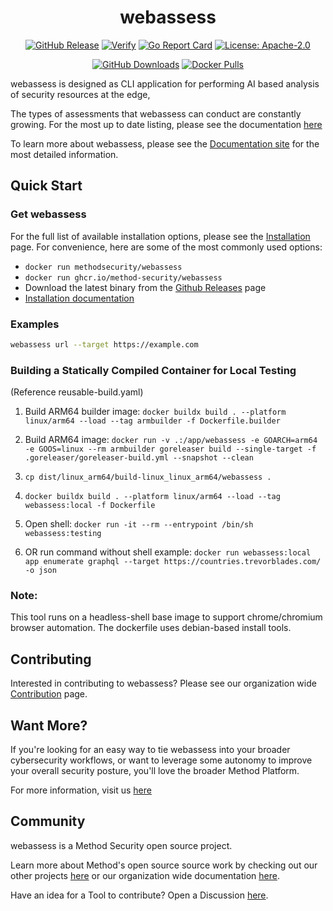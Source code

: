 <div align="center">
<h1>webassess</h1>

[![GitHub Release][release-img]][release]
[![Verify][verify-img]][verify]
[![Go Report Card][go-report-img]][go-report]
[![License: Apache-2.0][license-img]][license]

[![GitHub Downloads][github-downloads-img]][release]
[![Docker Pulls][docker-pulls-img]][docker-pull]

</div>
webassess is designed as CLI application for performing AI based analysis of security resources at the edge,

The types of assessments that webassess can conduct are constantly growing. For the most up to date listing, please see the documentation [here](./docs/index.md)

To learn more about webassess, please see the [Documentation site](https://method-security.github.io/webassess/) for the most detailed information.

## Quick Start

### Get webassess

For the full list of available installation options, please see the [Installation](./getting-started/installation.md) page. For convenience, here are some of the most commonly used options:

- `docker run methodsecurity/webassess`
- `docker run ghcr.io/method-security/webassess`
- Download the latest binary from the [Github Releases](https://github.com/Method-Security/webassess/releases/latest) page
- [Installation documentation](./getting-started/installation.md)

### Examples

```bash
webassess url --target https://example.com
```

### Building a Statically Compiled Container for Local Testing
(Reference reusable-build.yaml)

1. Build ARM64 builder image: `docker buildx build . --platform linux/arm64 --load --tag armbuilder -f Dockerfile.builder`

2. Build ARM64 image: `docker run -v .:/app/webassess -e GOARCH=arm64 -e GOOS=linux --rm armbuilder goreleaser build --single-target -f .goreleaser/goreleaser-build.yml --snapshot --clean`

3. `cp dist/linux_arm64/build-linux_linux_arm64/webassess .`

4. `docker buildx build . --platform linux/arm64 --load --tag webassess:local -f Dockerfile`

5. Open shell: `docker run -it --rm --entrypoint /bin/sh webassess:testing`

6. OR run command without shell example: `docker run webassess:local app enumerate graphql --target https://countries.trevorblades.com/ -o json`


### Note:
This tool runs on a headless-shell base image to support chrome/chromium browser automation. The dockerfile uses debian-based install tools. 

## Contributing

Interested in contributing to webassess? Please see our organization wide [Contribution](https://method-security.github.io/community/contribute/discussions.html) page.

## Want More?

If you're looking for an easy way to tie webassess into your broader cybersecurity workflows, or want to leverage some autonomy to improve your overall security posture, you'll love the broader Method Platform.

For more information, visit us [here](https://method.security)

## Community

webassess is a Method Security open source project.

Learn more about Method's open source source work by checking out our other projects [here](https://github.com/Method-Security) or our organization wide documentation [here](https://method-security.github.io).

Have an idea for a Tool to contribute? Open a Discussion [here](https://github.com/Method-Security/Method-Security.github.io/discussions).

[verify]: https://github.com/Method-Security/webassess/actions/workflows/verify.yml
[verify-img]: https://github.com/Method-Security/webassess/actions/workflows/verify.yml/badge.svg
[go-report]: https://goreportcard.com/report/github.com/Method-Security/webassess
[go-report-img]: https://goreportcard.com/badge/github.com/Method-Security/webassess
[release]: https://github.com/Method-Security/webassess/releases
[releases]: https://github.com/Method-Security/webassess/releases/latest
[release-img]: https://img.shields.io/github/release/Method-Security/webassess.svg?logo=github
[github-downloads-img]: https://img.shields.io/github/downloads/Method-Security/webassess/total?logo=github
[docker-pulls-img]: https://img.shields.io/docker/pulls/methodsecurity/webassess?logo=docker&label=docker%20pulls%20%2F%20webassess
[docker-pull]: https://hub.docker.com/r/methodsecurity/webassess
[license]: https://github.com/Method-Security/webassess/blob/main/LICENSE
[license-img]: https://img.shields.io/badge/License-Apache%202.0-blue.svg
